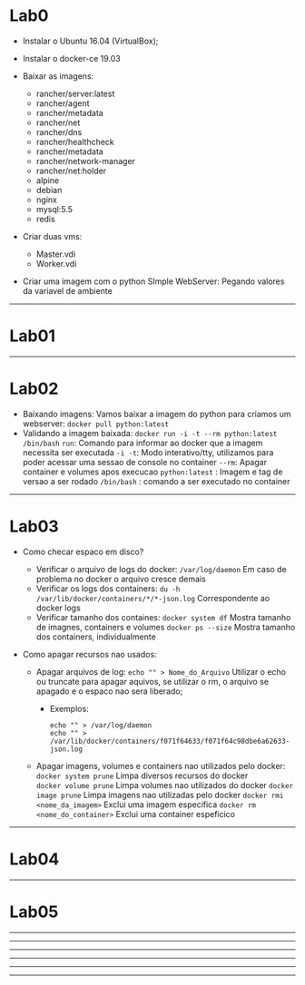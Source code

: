 # Lab0

- Instalar o Ubuntu 16.04 (VirtualBox);
- Instalar o docker-ce 19.03
- Baixar as imagens:
	* rancher/server:latest
	* rancher/agent
	* rancher/metadata
	* rancher/net
	* rancher/dns
	* rancher/healthcheck
	* rancher/metadata
	* rancher/network-manager
	* rancher/net:holder
	* alpine
	* debian
	* nginx
	* mysql:5.5
	* redis

- Criar duas vms:
	* Master.vdi
	* Worker.vdi



- Criar uma imagem com o python SImple WebServer: Pegando valores da variavel de ambiente

-------------------------------------------------------------------------------------------------------

# Lab01


-------------------------------------------------------------------------------------------------------
# Lab02

- Baixando imagens:
	Vamos baixar a imagem do python para criamos um webserver:
```docker pull python:latest```
- Validando a imagem baixada:
```docker run -i -t --rm python:latest /bin/bash```
	 ```run```: Comando para informar ao docker que a imagem necessita ser executada
	 ```-i -t```: Modo interativo/tty, utilizamos para poder acessar uma sessao de console no container
	 ```--rm```: Apagar container e volumes apos execucao
	 ```python:latest``` : Imagem e tag de versao a ser rodado
	 ```/bin/bash``` : comando a ser executado no container



-------------------------------------------------------------------------------------------------------
# Lab03

- Como checar espaco em disco?
	- Verificar o arquivo de logs do docker: 
		```/var/log/daemon```  Em caso de problema no docker o arquivo cresce demais
	- Verificar os logs dos containers: 
		```du -h /var/lib/docker/containers/*/*-json.log```    Correspondente ao docker logs <container>
	- Verificar tamanho dos containes: 
		```docker system df```   Mostra tamanho de imagnes, containers e volumes
		```docker ps --size```   Mostra tamanho dos containers, individualmente

- Como apagar recursos nao usados:
	- Apagar arquivos de log:
		```echo "" > Nome_do_Arquivo```    Utilizar o echo ou truncate para apagar aquivos, se utilizar o rm, o arquivo se apagado e o espaco nao sera liberado;
		- Exemplos:
			```
			echo "" > /var/log/daemon		
			echo "" >  /var/lib/docker/containers/f071f64633/f071f64c98dbe6a62633-json.log 
			```

	- Apagar imagens, volumes e containers nao utilizados pelo docker:
		```docker system prune```   Limpa diversos recursos do docker  
		```docker volume prune```   Limpa volumes nao utilizados do docker
		```docker image prune```    Limpa imagens nao utilizadas pelo docker
		```docker rmi <nome_da_imagem>```      Exclui uma imagem especifica
		```docker rm <nome_do_container>```    Exclui uma container espeficico


-------------------------------------------------------------------------------------------------------
# Lab04







-------------------------------------------------------------------------------------------------------
# Lab05

-------------------------------------------------------------------------------------------------------
-------------------------------------------------------------------------------------------------------
-------------------------------------------------------------------------------------------------------
-------------------------------------------------------------------------------------------------------
-------------------------------------------------------------------------------------------------------
-------------------------------------------------------------------------------------------------------



